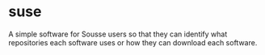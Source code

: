 # suse
A simple software for Sousse users so that they can identify what repositories each software uses or how they can download each software.
